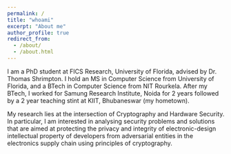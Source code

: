 ```yaml
---
permalink: /
title: "whoami"
excerpt: "About me"
author_profile: true
redirect_from: 
  - /about/
  - /about.html
---
```


I am a PhD student at FICS Research, University of Florida, advised by Dr. Thomas Shrimpton. I hold an MS in Computer Science from University of Florida, and a BTech in Computer Science from NIT Rourkela. After my BTech, I worked for Samung Research Institute, Noida
for 2 years followed by a 2 year teaching stint at KIIT, Bhubaneswar (my hometown).

My research lies at the intersection of Cryptography and Hardware Security. In particular, I am interested in analysing security problems and solutions that are aimed at protecting the privacy and integrity of electronic-design intellectual property of developers from adversarial entities in the electronics supply chain using principles of cryptography.
